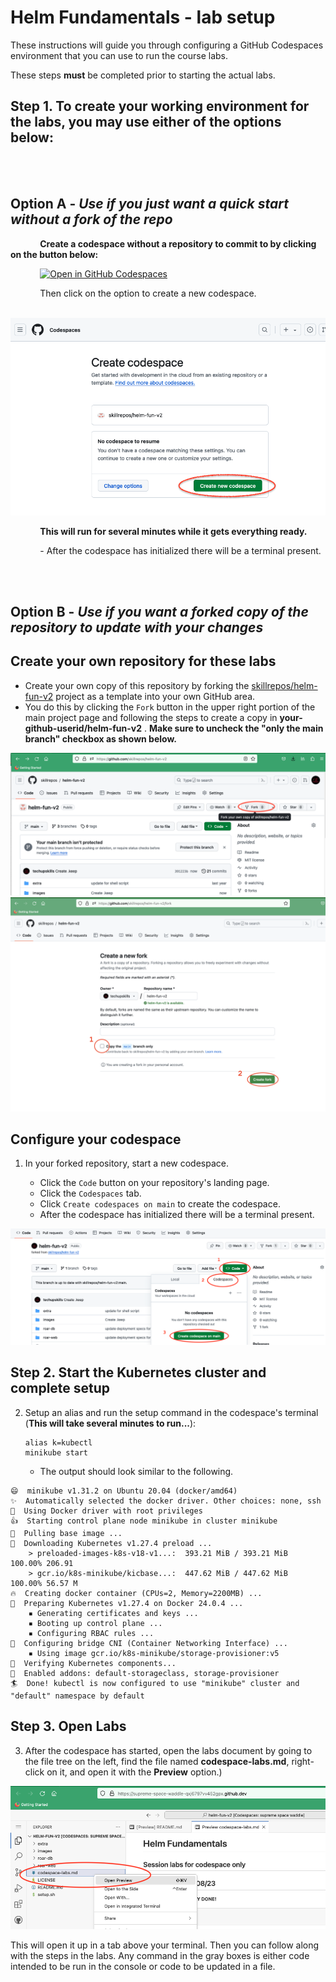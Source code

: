 # Helm Fundamentals - lab setup

These instructions will guide you through configuring a GitHub Codespaces environment that you can use to run the course labs.

These steps **must** be completed prior to starting the actual labs.

## Step 1. To create your working environment for the labs, you may **use either of the options below:** 
<br/><br/>
## Option A - _Use if you just want a quick start without a fork of the repo_

&nbsp;&nbsp;&nbsp;&nbsp;&nbsp;&nbsp;&nbsp;&nbsp;&nbsp;&nbsp;&nbsp;&nbsp;**Create a codespace without a repository to commit to by clicking on the button below:**

&nbsp;&nbsp;&nbsp;&nbsp;&nbsp;&nbsp;&nbsp;&nbsp;&nbsp;&nbsp;&nbsp;&nbsp;[![Open in GitHub Codespaces](https://github.com/codespaces/badge.svg)](https://codespaces.new/skillrepos/helm-fun-v2?quickstart=1)

&nbsp;&nbsp;&nbsp;&nbsp;&nbsp;&nbsp;&nbsp;&nbsp;&nbsp;&nbsp;&nbsp;&nbsp;Then click on the option to create a new codespace.

&nbsp;&nbsp;&nbsp;&nbsp;&nbsp;&nbsp;&nbsp;&nbsp;&nbsp;&nbsp;&nbsp;&nbsp;![Creating new codespace from button](./images/helmfun20.png?raw=true "Creating new codespace from button")

&nbsp;&nbsp;&nbsp;&nbsp;&nbsp;&nbsp;&nbsp;&nbsp;&nbsp;&nbsp;&nbsp;&nbsp;**This will run for several minutes while it gets everything ready.**
  
&nbsp;&nbsp;&nbsp;&nbsp;&nbsp;&nbsp;&nbsp;&nbsp;&nbsp;&nbsp;&nbsp;&nbsp;- After the codespace has initialized there will be a terminal present.

<br/><br/>

## Option B - _Use if you want a forked copy of the repository to update with your changes_


## Create your own repository for these labs

- Create your own copy of this repository by forking the [skillrepos/helm-fun-v2](https://github.com/skillrepos/helm-fun-v2) project as a template into your own GitHub area.
- You do this by clicking the `Fork` button in the upper right portion of the main project page and following the steps to create a copy in **your-github-userid/helm-fun-v2** .  **Make sure to uncheck the "only the main branch" checkbox as shown below.**

![Forking repository](./images/helmfun1.png?raw=true "Forking the repository")
![Forking repository](./images/helmfun2a.png?raw=true "Forking the repository")

## Configure your codespace

1. In your forked repository, start a new codespace.

    - Click the `Code` button on your repository's landing page.
    - Click the `Codespaces` tab.
    - Click `Create codespaces on main` to create the codespace.
    - After the codespace has initialized there will be a terminal present.

![Starting codespace](./images/helmfun3.png?raw=true "Starting your codespace")


## Step 2. Start the Kubernetes cluster and complete setup

2. Setup an alias and run the setup command in the codespace's terminal (**This will take several minutes to run...**):

      ```
      alias k=kubectl
      minikube start
      ```

    - The output should look similar to the following.

```console
😄  minikube v1.31.2 on Ubuntu 20.04 (docker/amd64)
✨  Automatically selected the docker driver. Other choices: none, ssh
📌  Using Docker driver with root privileges
👍  Starting control plane node minikube in cluster minikube
🚜  Pulling base image ...
💾  Downloading Kubernetes v1.27.4 preload ...
    > preloaded-images-k8s-v18-v1...:  393.21 MiB / 393.21 MiB  100.00% 206.91 
    > gcr.io/k8s-minikube/kicbase...:  447.62 MiB / 447.62 MiB  100.00% 56.57 M
🔥  Creating docker container (CPUs=2, Memory=2200MB) ...
🐳  Preparing Kubernetes v1.27.4 on Docker 24.0.4 ...
    ▪ Generating certificates and keys ...
    ▪ Booting up control plane ...
    ▪ Configuring RBAC rules ...
🔗  Configuring bridge CNI (Container Networking Interface) ...
    ▪ Using image gcr.io/k8s-minikube/storage-provisioner:v5
🔎  Verifying Kubernetes components...
🌟  Enabled addons: default-storageclass, storage-provisioner
🏄  Done! kubectl is now configured to use "minikube" cluster and "default" namespace by default
```


## Step 3. Open Labs

3. After the codespace has started, open the labs document by going to the file tree on the left, find the file named **codespace-labs.md**, right-click on it, and open it with the **Preview** option.)

![Labs doc preview in codespace](./images/helmfun4.png?raw=true "Labs doc preview in codespace")

This will open it up in a tab above your terminal. Then you can follow along with the steps in the labs. 
Any command in the gray boxes is either code intended to be run in the console or code to be updated in a file.
